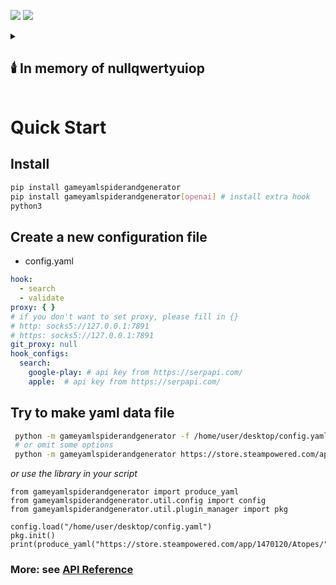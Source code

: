 ![](https://github.com/FurryGamesIndex/GameYamlSpiderAndGenerator/actions/workflows/Test%20Default%20Hooks.yml/badge.svg)
![](https://github.com/FurryGamesIndex/GameYamlSpiderAndGenerator/actions/workflows/Test%20Main%20Program.yml/badge.svg)
<details>
  <summary><h2>🕯️ In memory of nullqwertyuiop</h2></summary>

We are deeply saddened by the loss of our dear friend, [nullqwertyuiop](https://github.com/nullqwertyuiop) , who passed away on December 30, 2024. His kindness, generosity, and contributions to this project will never be forgotten. His commitment to excellence and selflessness made a lasting impact, and we are forever grateful for his support and friendship.
Rest in peace, nullqwertyuiop.

</details>

# Quick Start

## Install

```sh
pip install gameyamlspiderandgenerator
pip install gameyamlspiderandgenerator[openai] # install extra hook
python3
```

## Create a new configuration file

- config.yaml

```yaml
hook:
  - search
  - validate
proxy: { }
# if you don't want to set proxy, please fill in {}
# http: socks5://127.0.0.1:7891
# https: socks5://127.0.0.1:7891
git_proxy: null
hook_configs:
  search:
    google-play: # api key from https://serpapi.com/ 
    apple:  # api key from https://serpapi.com/ 

```

## Try to make yaml data file

```bash
 python -m gameyamlspiderandgenerator -f /home/user/desktop/config.yaml  https://store.steampowered.com/app/290340/Armello/ -o 1.zip
 # or omit some options
 python -m gameyamlspiderandgenerator https://store.steampowered.com/app/290340/Armello/

```

*or use the library in your script*

```python3
from gameyamlspiderandgenerator import produce_yaml
from gameyamlspiderandgenerator.util.config import config
from gameyamlspiderandgenerator.util.plugin_manager import pkg

config.load("/home/user/desktop/config.yaml")
pkg.init()
print(produce_yaml("https://store.steampowered.com/app/1470120/Atopes/"))
```

### More: see [API Reference](https://github.com/FurryGamesIndex/GameYamlSpiderAndGenerator/wiki/Api-Reference)
